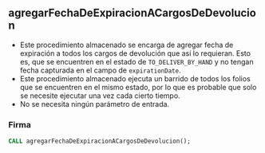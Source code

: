 ## agregarFechaDeExpiracionACargosDeDevolucion

- Este procedimiento almacenado se encarga de agregar fecha de expiración a todos los cargos de devolución que así lo requieran. Esto es, que se encuentren en el estado de `TO_DELIVER_BY_HAND` y no tengan fecha capturada en el campo de `expirationDate`.
- Este procedimiento almacenado ejecuta un barrido de todos los folios que se encuentren en el mismo estado, por lo que es probable que solo se necesite ejecutar una vez cada cierto tiempo.
- No se necesita ningún parámetro de entrada.

### Firma

```sql
CALL agregarFechaDeExpiracionACargosDeDevolucion();
```
